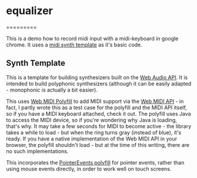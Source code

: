# equalizer
=========

This is a demo how to record midi input with a midi-keyboard in google chrome.
It uses a [midi synth template](https://github.com/cwilso/SynthTemplate) as it's basic code.

## Synth Template

This is a template for building synthesizers built on the [Web Audio API](https://dvcs.w3.org/hg/audio/raw-file/tip/webaudio/specification.html).  It is intended to build polyphonic synthesizers (although it can be easily adapted - monophonic is actually a bit easier).

This uses [Web MIDI Polyfill](https://github.com/cwilso/WebMIDIAPIShim) to add MIDI support via the [Web MIDI API](https://dvcs.w3.org/hg/audio/raw-file/tip/midi/specification.html) - in fact, I partly wrote this as a test case for the polyfill and the MIDI API itself, so if you have a MIDI keyboard attached, check it out.  The polyfill uses Java to access the MIDI device, so if you're wondering why Java is loading, that's why.  It may take a few seconds for MIDI to become active - the library takes a while to load - but when the ring turns gray (instead of blue), it's ready.  If you have a native implementation of the Web MIDI API in your browser, the polyfill shouldn't load - but at the time of this writing, there are no such implementations.

This incorporates the [PointerEvents polyfill](https://github.com/toolkitchen/PointerEvents) for pointer events, rather than using mouse events directly, in order to work well on touch screens.





